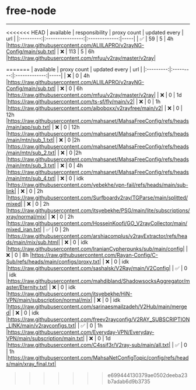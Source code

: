 # free-node

---

<<<<<<< HEAD
| available | responsibility | proxy count | updated every | url |
|:---------:|:----------------:|:-------------:|-----|
| ✅ | 59 | 5 | 4h |https://raw.githubusercontent.com/ALIILAPRO/v2rayNG-Config/main/sub.txt|
| ❌ | 113 | 5 |  6h |https://raw.githubusercontent.com/mfuu/v2ray/master/v2ray|
<!-- | ✅ | 0 | 5 | 1d |https://raw.githubusercontent.com/ts-sf/fly/main/v2|
| ✅ | 42 | 5 | 1h |https://raw.githubusercontent.com/aiboboxx/v2rayfree/main/v2|
| ❌ | 0 | 5 | 12h |https://raw.githubusercontent.com/mahsanet/MahsaFreeConfig/refs/heads/main/app/sub.txt|
| ✅ | 3 | 5 | 12h |https://raw.githubusercontent.com/mahsanet/MahsaFreeConfig/refs/heads/main/mtn/sub_1.txt|
| ✅ | 0 | 5 |2h |https://raw.githubusercontent.com/mahsanet/MahsaFreeConfig/refs/heads/main/mtn/sub_2.txt|
| ✅ | 30 | 5 |2h |https://raw.githubusercontent.com/mahsanet/MahsaFreeConfig/refs/heads/main/mtn/sub_3.txt|
| ✅ | 0 | 5 | 4h |https://raw.githubusercontent.com/mahsanet/MahsaFreeConfig/refs/heads/main/mtn/sub_4.txt|
| ✅ | 30 | 5 | idk |https://raw.githubusercontent.com/yebekhe/vpn-fail/refs/heads/main/sub-link|
| ✅ | 5049 | 5 | 2h |https://raw.githubusercontent.com/Surfboardv2ray/TGParse/main/splitted/mixed|
| ✅ | 637 | 5 | 2h |https://raw.githubusercontent.com/itsyebekhe/PSG/main/lite/subscriptions/xray/normal/mix|
| ✅ | 98 | 5 | 2h |https://raw.githubusercontent.com/HosseinKoofi/GO_V2rayCollector/main/mixed_iran.txt|
| ✅ | 181 | 5 | 2h |https://raw.githubusercontent.com/arshiacomplus/v2rayExtractor/refs/heads/main/mix/sub.html|
| ✅ | 0 | 5 | 8h |https://raw.githubusercontent.com/Rayan-Config/C-Sub/refs/heads/main/configs/proxy.txt|
| ✅ | 200 | 5 | idk |https://raw.githubusercontent.com/mahdibland/ShadowsocksAggregator/master/Eternity.txt|
| ✅ | 2 | 5 | 1h |https://raw.githubusercontent.com/Everyday-VPN/Everyday-VPN/main/subscription/main.txt| -->
<!---| ✅ | 167 | 5 | 1h |https://raw.githubusercontent.com/MahsaNetConfigTopic/config/refs/heads/main/xray_final.txt|-->
<!---| ✅ | 0 | 1h |https://raw.githubusercontent.com/tbbatbb/Proxy/master/dist/v2ray.config.txt|-->
=======
| available | proxy count | updated every | url |
|:---------:|:---------:|:-------------:|-----|
| ❌ | 0 | 4h |https://raw.githubusercontent.com/ALIILAPRO/v2rayNG-Config/main/sub.txt|
| ❌ | 0 | 6h |https://raw.githubusercontent.com/mfuu/v2ray/master/v2ray|
| ❌ | 0 | 1d |https://raw.githubusercontent.com/ts-sf/fly/main/v2|
| ❌ | 0 | 1h |https://raw.githubusercontent.com/aiboboxx/v2rayfree/main/v2|
| ❌ | 0 | 12h |https://raw.githubusercontent.com/mahsanet/MahsaFreeConfig/refs/heads/main/app/sub.txt|
| ❌ | 0 | 12h |https://raw.githubusercontent.com/mahsanet/MahsaFreeConfig/refs/heads/main/mtn/sub_1.txt|
| ❌ | 0 |2h |https://raw.githubusercontent.com/mahsanet/MahsaFreeConfig/refs/heads/main/mtn/sub_2.txt|
| ❌ | 0 |2h |https://raw.githubusercontent.com/mahsanet/MahsaFreeConfig/refs/heads/main/mtn/sub_3.txt|
| ❌ | 0 | 4h |https://raw.githubusercontent.com/mahsanet/MahsaFreeConfig/refs/heads/main/mtn/sub_4.txt|
| ❌ | 0 | idk |https://raw.githubusercontent.com/yebekhe/vpn-fail/refs/heads/main/sub-link|
| ❌ | 0 | 2h |https://raw.githubusercontent.com/Surfboardv2ray/TGParse/main/splitted/mixed|
| ❌ | 0 | 2h |https://raw.githubusercontent.com/itsyebekhe/PSG/main/lite/subscriptions/xray/normal/mix|
| ❌ | 0 | 2h |https://raw.githubusercontent.com/HosseinKoofi/GO_V2rayCollector/main/mixed_iran.txt|
| ✅ | 0 | 2h |https://raw.githubusercontent.com/arshiacomplus/v2rayExtractor/refs/heads/main/mix/sub.html|
| ❌ | 0 | idk |https://raw.githubusercontent.com/IranianCypherpunks/sub/main/config|
| ❌ | 0 | 8h |https://raw.githubusercontent.com/Rayan-Config/C-Sub/refs/heads/main/configs/proxy.txt|
| ❌ | 0 | idk |https://raw.githubusercontent.com/sashalsk/V2Ray/main/V2Config|
| ✅ | 0 | idk |https://raw.githubusercontent.com/mahdibland/ShadowsocksAggregator/master/Eternity.txt|
| ❌ | 0 | idk |https://raw.githubusercontent.com/itsyebekhe/HiN-VPN/main/subscription/normal/mix|
| ❌ | 0 | idk |https://raw.githubusercontent.com/sarinaesmailzadeh/V2Hub/main/merged|
| ❌ | 0 | idk |https://raw.githubusercontent.com/freev2rayconfig/V2RAY_SUBSCRIPTION_LINK/main/v2rayconfigs.txt|
| ✅ | 0 | 1h |https://raw.githubusercontent.com/Everyday-VPN/Everyday-VPN/main/subscription/main.txt|
| ❌ | 0 | 1d |https://raw.githubusercontent.com/C4ssif3r/V2ray-sub/main/all.txt|
| ✅ | 0 | 1h |https://raw.githubusercontent.com/MahsaNetConfigTopic/config/refs/heads/main/xray_final.txt|
>>>>>>> e699444130379ae0502deeba23b7adab6d9b3735
